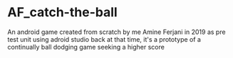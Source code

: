# AF_catch-the-ball
An android game created from scratch by me Amine Ferjani in 2019 as pre test unit using adroid studio back at that time, it's a prototype of a continually ball dodging game seeking a higher score 
